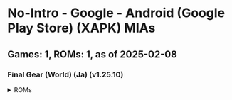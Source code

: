 # No-Intro - Google - Android (Google Play Store) (XAPK) MIAs
## Games: 1, ROMs: 1, as of 2025-02-08
### Final Gear (World) (Ja) (v1.25.10)
<details>
<summary>ROMs</summary>

- Final Gear (World) (Ja) (v1.25.10) [b].xapk, CRC: 6deff4cd
</details>

